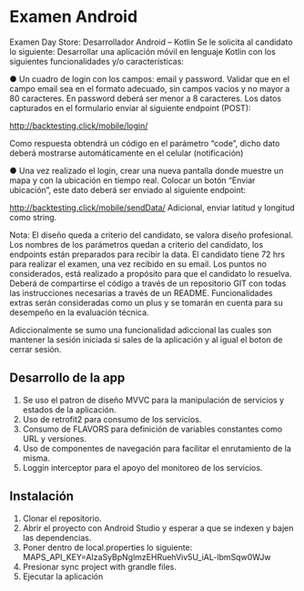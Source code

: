 # Examen Android
Examen Day Store: Desarrollador Android – Kotlin
Se le solicita al candidato lo siguiente:
Desarrollar una aplicación móvil en lenguaje Kotlin con los siguientes funcionalidades y/o
características:

● Un cuadro de login con los campos: email y password. Validar que en el campo email
sea en el formato adecuado, sin campos vacíos y no mayor a 80 caracteres. En
password deberá ser menor a 8 caracteres.
Los datos capturados en el formulario enviar al siguiente endpoint (POST):

http://backtesting.click/mobile/login/

Como respuesta obtendrá un código en el parámetro “code”, dicho dato deberá mostrarse
automáticamente en el celular (notificación)

● Una vez realizado el login, crear una nueva pantalla donde muestre un mapa y con la
ubicación en tiempo real. Colocar un botón “Enviar ubicación”, este dato deberá ser
enviado al siguiente endpoint:

http://backtesting.click/mobile/sendData/
Adicional, enviar latitud y longitud como string.

Nota:
El diseño queda a criterio del candidato, se valora diseño profesional.
Los nombres de los parámetros quedan a criterio del candidato, los endpoints están
preparados para recibir la data.
El candidato tiene 72 hrs para realizar el examen, una vez recibido en su email.
Los puntos no considerados, está realizado a propósito para que el candidato lo resuelva.
Deberá de compartirse el código a través de un repositorio GIT con todas las instrucciones
necesarias a través de un README.
Funcionalidades extras serán consideradas como un plus y se tomarán en cuenta para su
desempeño en la evaluación técnica.

Adiccionalmente se sumo una funcionalidad adiccional las cuales son mantener la sesión iniciada si sales de la aplicación y al igual el boton de cerrar sesión.

## Desarrollo de la app
<ol>
  <li>Se uso el patron de diseño MVVC para la manipulación de servicios y estados de la aplicación.</li>
  <li>Uso de retrofit2 para consumo de los servicios.</li>
  <li>Consumo de FLAVORS para definición de variables constantes como URL y versiones.</li>
  <li>Uso de componentes de navegación para facilitar el enrutamiento de la misma.</li>
  <li>Loggin interceptor para el apoyo del monitoreo de los servicios.</li>
</ol>

## Instalación
<ol>
  <li>Clonar el repositorio.</li>
  <li>Abrir el proyecto con Android Studio y esperar a que se indexen y bajen las dependencias.</li>
  <li>Poner dentro de local.properties lo siguiente: MAPS_API_KEY=AIzaSyBpNglmzEHRuehViv5U_iAL-lbmSqw0WJw</li>
  <li>Presionar sync project with grandle files.</li>
  <li>Ejecutar la aplicación</li>
</ol>
